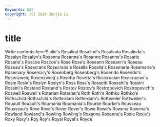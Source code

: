 ```yaml
---
Keywords: 635
Copyright: (C) 2020 Junjie Li
---
```


# title

Write contents here!!!
alie's 
Rosalind 
Rosalind's 
Rosalinda
Rosalinda's 
Rosalyn 
Rosalyn's 
Rosanna 
Rosanna's 
Rosanne 
Rosanne's 
Rosario 
Rosario's 
Roscoe
Roscoe's 
Rose 
Rose's 
Roseann 
Roseann's 
Roseau 
Roseau's 
Rosecrans 
Rosecrans's 
Rosella
Rosella's 
Rosemarie 
Rosemarie's 
Rosemary 
Rosemary's 
Rosenberg 
Rosenberg's 
Rosendo 
Rosendo's 
Rosenzweig
Rosenzweig's 
Rosetta 
Rosetta's 
Rosicrucian 
Rosicrucian's 
Rosie 
Rosie's 
Roslyn 
Roslyn's 
Ross
Ross's 
Rossetti 
Rossetti's 
Rossini 
Rossini's 
Rostand 
Rostand's 
Rostov 
Rostov's 
Rostropovich
Rostropovich's 
Roswell 
Roswell's 
Rotarian 
Rotarian's 
Roth 
Roth's 
Rothko 
Rothko's 
Rothschild
Rothschild's 
Rotterdam 
Rotterdam's 
Rottweiler 
Rottweiler's 
Rouault 
Rouault's 
Roumania 
Roumania's 
Rourke
Rourke's 
Rousseau 
Rousseau's 
Rove 
Rove's 
Rover 
Rover's 
Rowe 
Rowe's 
Rowena
Rowena's 
Rowland 
Rowland's 
Rowling 
Rowling's 
Roxanne 
Roxanne's 
Roxie 
Roxie's 
Roxy
Roxy's 
Roy 
Roy's 
Royal 
Royal's 
Royce 
